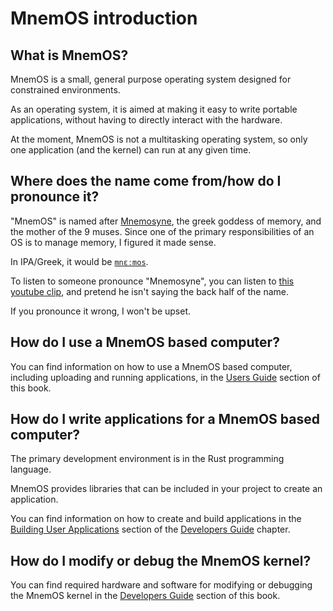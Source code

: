 # MnemOS introduction

## What is MnemOS?

MnemOS is a small, general purpose operating system designed for constrained environments.

As an operating system, it is aimed at making it easy to write portable applications, without having to directly interact with the hardware.

At the moment, MnemOS is not a multitasking operating system, so only one application (and the kernel) can run at any given time.

## Where does the name come from/how do I pronounce it?

"MnemOS" is named after [Mnemosyne](https://en.wikipedia.org/wiki/Mnemosyne), the greek goddess of memory, and the mother of the 9 muses. Since one of the primary responsibilities of an OS is to manage memory, I figured it made sense.

In IPA/Greek, it would be [`mnɛːmos`](https://en.wikipedia.org/wiki/Help:IPA/Greek).

To listen to someone pronounce "Mnemosyne", you can listen to [this youtube clip](https://www.youtube.com/watch?v=xliDJCBxHAo&t=939s), and pretend he isn't saying the back half of the name.

If you pronounce it wrong, I won't be upset.

## How do I use a MnemOS based computer?

You can find information on how to use a MnemOS based computer, including uploading and running applications, in the [Users Guide](./user-guide/intro.md) section of this book.

## How do I write applications for a MnemOS based computer?

The primary development environment is in the Rust programming language.

MnemOS provides libraries that can be included in your project to create an application.

You can find information on how to create and build applications in the [Building User Applications](./dev-guide/build-apps.md) section of the [Developers Guide](./dev-guide/intro.md) chapter.

## How do I modify or debug the MnemOS kernel?

You can find required hardware and software for modifying or debugging the MnemOS kernel in the [Developers Guide](./dev-guide/intro.md) section of this book.
